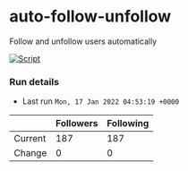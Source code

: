 # auto-follow-unfollow
Follow and unfollow users automatically

[![Script](https://github.com/fbiego/auto-follow-unfollow/actions/workflows/main.yml/badge.svg)](https://github.com/fbiego/auto-follow-unfollow/actions/workflows/main.yml)
### Run details
- Last run `Mon, 17 Jan 2022 04:53:19 +0000`

|  | Followers | Following |
| - | --------- | --------- |
| Current | 187 | 187 |
| Change | 0 | 0|
